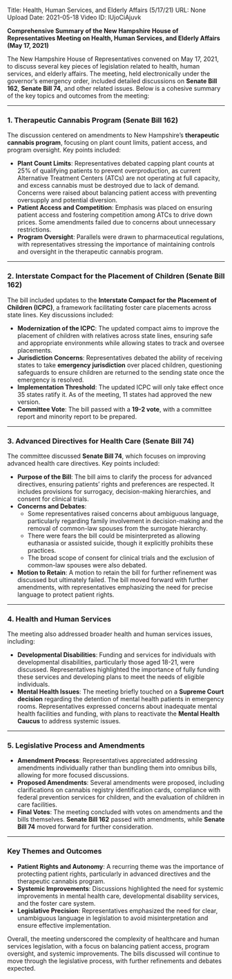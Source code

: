 Title: Health, Human Services, and Elderly Affairs (5/17/21)
URL: None
Upload Date: 2021-05-18
Video ID: lUjoCiAjuvk

**Comprehensive Summary of the New Hampshire House of Representatives Meeting on Health, Human Services, and Elderly Affairs (May 17, 2021)**

The New Hampshire House of Representatives convened on May 17, 2021, to discuss several key pieces of legislation related to health, human services, and elderly affairs. The meeting, held electronically under the governor’s emergency order, included detailed discussions on **Senate Bill 162**, **Senate Bill 74**, and other related issues. Below is a cohesive summary of the key topics and outcomes from the meeting:

---

### **1. Therapeutic Cannabis Program (Senate Bill 162)**
The discussion centered on amendments to New Hampshire’s **therapeutic cannabis program**, focusing on plant count limits, patient access, and program oversight. Key points included:
- **Plant Count Limits**: Representatives debated capping plant counts at 25% of qualifying patients to prevent overproduction, as current Alternative Treatment Centers (ATCs) are not operating at full capacity, and excess cannabis must be destroyed due to lack of demand. Concerns were raised about balancing patient access with preventing oversupply and potential diversion.
- **Patient Access and Competition**: Emphasis was placed on ensuring patient access and fostering competition among ATCs to drive down prices. Some amendments failed due to concerns about unnecessary restrictions.
- **Program Oversight**: Parallels were drawn to pharmaceutical regulations, with representatives stressing the importance of maintaining controls and oversight in the therapeutic cannabis program.

---

### **2. Interstate Compact for the Placement of Children (Senate Bill 162)**
The bill included updates to the **Interstate Compact for the Placement of Children (ICPC)**, a framework facilitating foster care placements across state lines. Key discussions included:
- **Modernization of the ICPC**: The updated compact aims to improve the placement of children with relatives across state lines, ensuring safe and appropriate environments while allowing states to track and oversee placements.
- **Jurisdiction Concerns**: Representatives debated the ability of receiving states to take **emergency jurisdiction** over placed children, questioning safeguards to ensure children are returned to the sending state once the emergency is resolved.
- **Implementation Threshold**: The updated ICPC will only take effect once 35 states ratify it. As of the meeting, 11 states had approved the new version.
- **Committee Vote**: The bill passed with a **19-2 vote**, with a committee report and minority report to be prepared.

---

### **3. Advanced Directives for Health Care (Senate Bill 74)**
The committee discussed **Senate Bill 74**, which focuses on improving advanced health care directives. Key points included:
- **Purpose of the Bill**: The bill aims to clarify the process for advanced directives, ensuring patients’ rights and preferences are respected. It includes provisions for surrogacy, decision-making hierarchies, and consent for clinical trials.
- **Concerns and Debates**: 
  - Some representatives raised concerns about ambiguous language, particularly regarding family involvement in decision-making and the removal of common-law spouses from the surrogate hierarchy.
  - There were fears the bill could be misinterpreted as allowing euthanasia or assisted suicide, though it explicitly prohibits these practices.
  - The broad scope of consent for clinical trials and the exclusion of common-law spouses were also debated.
- **Motion to Retain**: A motion to retain the bill for further refinement was discussed but ultimately failed. The bill moved forward with further amendments, with representatives emphasizing the need for precise language to protect patient rights.

---

### **4. Health and Human Services**
The meeting also addressed broader health and human services issues, including:
- **Developmental Disabilities**: Funding and services for individuals with developmental disabilities, particularly those aged 18-21, were discussed. Representatives highlighted the importance of fully funding these services and developing plans to meet the needs of eligible individuals.
- **Mental Health Issues**: The meeting briefly touched on a **Supreme Court decision** regarding the detention of mental health patients in emergency rooms. Representatives expressed concerns about inadequate mental health facilities and funding, with plans to reactivate the **Mental Health Caucus** to address systemic issues.

---

### **5. Legislative Process and Amendments**
- **Amendment Process**: Representatives appreciated addressing amendments individually rather than bundling them into omnibus bills, allowing for more focused discussions.
- **Proposed Amendments**: Several amendments were proposed, including clarifications on cannabis registry identification cards, compliance with federal prevention services for children, and the evaluation of children in care facilities.
- **Final Votes**: The meeting concluded with votes on amendments and the bills themselves. **Senate Bill 162** passed with amendments, while **Senate Bill 74** moved forward for further consideration.

---

### **Key Themes and Outcomes**
- **Patient Rights and Autonomy**: A recurring theme was the importance of protecting patient rights, particularly in advanced directives and the therapeutic cannabis program.
- **Systemic Improvements**: Discussions highlighted the need for systemic improvements in mental health care, developmental disability services, and the foster care system.
- **Legislative Precision**: Representatives emphasized the need for clear, unambiguous language in legislation to avoid misinterpretation and ensure effective implementation.

Overall, the meeting underscored the complexity of healthcare and human services legislation, with a focus on balancing patient access, program oversight, and systemic improvements. The bills discussed will continue to move through the legislative process, with further refinements and debates expected.